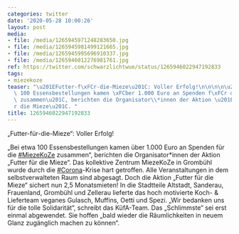```yaml
---
categories: twitter
date: '2020-05-28 10:00:26'
layout: post
media:
- file: /media/1265945971248283650.jpg
- file: /media/1265945981499121665.jpg
- file: /media/1265945995696910337.jpg
- file: /media/1265946012276981761.jpg
ref: https://twitter.com/schwarzlichtwue/status/1265946022947192833
tags:
- miezekoze
teaser: "\u201EFutter-f\xFCr-die-Mieze\u201C: Voller Erfolg!\n\n\n\n\u201EBei etwa\
  \ 100 Essensbestellungen kamen \xFCber 1.000 Euro an Spenden f\xFCr die [#MiezeKoZe](/t/miezekoze)\
  \ zusammen\u201C, berichten die Organisator\\*innen der Aktion \u201EFutter f\xFC\
  r die Mieze\u201C. "
title: 1265946022947192833
---
```

„Futter-für-die-Mieze“: Voller Erfolg!



„Bei etwa 100 Essensbestellungen kamen über 1.000 Euro an Spenden für die [#MiezeKoZe](/t/miezekoze) zusammen“, berichten die Organisator\*innen der Aktion „Futter für die Mieze“. 
Das kollektive Zentrum MiezeKoZe in Grombühl wurde durch die [#Corona](/t/corona)-Krise hart getroffen. Alle Veranstaltungen in dem selbstverwalteten Raum sind abgesagt.
Doch die Aktion „Futter für die Mieze“ sichert nun 2,5 Monatsmieten! In die Stadtteile Altstadt, Sanderau, Frauenland, Grombühl und Zellerau lieferte das hoch motivierte Koch- &amp; Lieferteam veganes Gulasch, Muffins, Oetti und Spezi.
„Wir bedanken uns für die tolle Solidarität“, schreibt das KüfA-Team. Das „Schlimmste“ sei erst einmal abgewendet. Sie hoffen „bald wieder die Räumlichkeiten in neuem Glanz zugänglich machen zu können“.